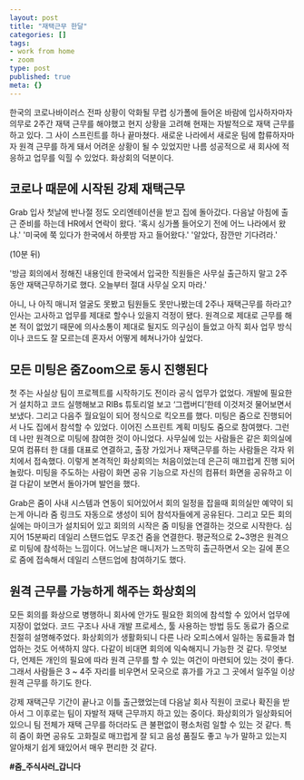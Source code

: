 ```yaml
---
layout: post
title: "재택근무 한달"
categories: []
tags:
- work from home
- zoom
type: post
published: true
meta: {}
---
```


한국의 코로나바이러스 전파 상황이 악화될 무렵 싱가폴에 들어온 바람에 입사하자마자 의무로 2주간 재택 근무를 해야했고 현지 상황을 고려해 현재는 자발적으로 재택 근무를 하고 있다. 그 사이 스프린트를 하나 끝마쳤다. 새로운 나라에서 새로운 팀에 합류하자마자 원격 근무를 하게 돼서 어려운 상황이 될 수 있었지만 나름 성공적으로 새 회사에 적응하고 업무를 익힐 수 있었다. 화상회의 덕분이다.

## 코로나 때문에 시작된 강제 재택근무
Grab 입사 첫날에 반나절 정도 오리엔테이션을 받고 집에 돌아갔다. 다음날 아침에 출근 준비를 하는데 HR에서 연락이 왔다. '혹시 싱가폴 들어오기 전에 어느 나라에서 왔냐.' '미국에 쭉 있다가 한국에서 하룻밤 자고 들어왔다.' '알았다, 잠깐만 기다려라.'

(10분 뒤) 

'방금 회의에서 정해진 내용인데 한국에서 입국한 직원들은 사무실 출근하지 말고 2주 동안 재택근무하기로 했다. 오늘부터 절대 사무실 오지 마라.'

아니, 나 아직 매니저 얼굴도 못봤고 팀원들도 못만나봤는데 2주나 재택근무를 하라고? 인사는 고사하고 업무를 제대로 할수나 있을지 걱정이 됐다. 원격으로 제대로 근무를 해본 적이 없었기 때문에 의사소통이 제대로 될지도 의구심이 들었고 아직 회사 업무 방식이나 코드도 잘 모르는데 혼자서 어떻게 헤쳐나가야 싶었다.

## 모든 미팅은 줌Zoom으로 동시 진행된다
첫 주는 사실상 팀이 프로젝트를 시작하기도 전이라 공식 업무가 없었다. 개발에 필요한 거 설치하고 코드 실행해보고 RIBs 튜토리얼 보고 ‘그랩버디’한테 이것저것 물어보면서 보냈다. 그리고 다음주 월요일이 되어 정식으로 킥오프를 했다. 미팅은 줌으로 진행되어서 나도 집에서 참석할 수 있었다. 이어진 스프린트 계획 미팅도 줌으로 참여했다. 그런데 나만 원격으로 미팅에 참여한 것이 아니었다. 사무실에 있는 사람들은 같은 회의실에 모여 컴퓨터 한 대를 대표로 연결하고, 출장 가있거나 재택근무를 하는 사람들은 각자 위치에서 접속했다. 이렇게 본격적인 화상회의는 처음이었는데 은근히 매끄럽게 진행 되어 놀랐다. 미팅을 주도하는 사람이 화면 공유 기능으로 자신의 컴퓨터 화면을 공유하고 이걸 다같이 보면서 돌아가며 발언을 했다.

Grab은 줌이 사내 시스템과 연동이 되어있어서 회의 일정을 잡을때 회의실만 예약이 되는게 아니라 줌 링크도 자동으로 생성이 되어 참석자들에게 공유된다. 그리고 모든 회의실에는 마이크가 설치되어 있고 회의의 시작은 줌 미팅을 연결하는 것으로 시작한다. 심지어 15분짜리 데일리 스탠드업도 무조건 줌을 연결한다. 평균적으로 2~3명은 원격으로 미팅에 참석하는 느낌이다. 어느날은 매니저가 느즈막히 출근하면서 오는 길에 폰으로 줌에 접속해서 데일리 스탠드업에 참여하기도 했다.

## 원격 근무를 가능하게 해주는 화상회의
모든 회의를 화상으로 병행하니 회사에 안가도 필요한 회의에 참석할 수 있어서 업무에 지장이 없었다. 코드 구조나 사내 개발 프로세스, 툴 사용하는 방법 등도 동료가 줌으로 친절히 설명해주었다. 화상회의가 생활화되니 다른 나라 오피스에서 일하는 동료들과 협업하는 것도 어색하지 않다. 다같이 비대면 회의에 익숙해지니 가능한 것 같다. 무엇보다, 언제든 개인의 필요에 따라 원격 근무를 할 수 있는 여건이 마련되어 있는 것이 좋다. 그래서 사람들은 3 ~ 4주 자리를 비우면서 모국으로 휴가를 가고 그 곳에서 일주일 이상 원격 근무를 하기도 한다.

강제 재택근무 기간이 끝나고 이틀 출근했었는데 다음날 회사 직원이 코로나 확진을 받아서 그 이후로는 팀이 자발적 재택 근무까지 하고 있는 중이다. 화상회의가 일상화되어 있으니 팀 전체가 재택 근무를 하더라도 큰 불편없이 평소처럼 일할 수 있는 것 같다. 특히 줌이 화면 공유도 고화질로 매끄럽게 잘 되고 음성 품질도 좋고 누가 말하고 있는지 알아채기 쉽게 돼있어서 매우 편리한 것 같다.

**#줌_주식사러_갑니다**
